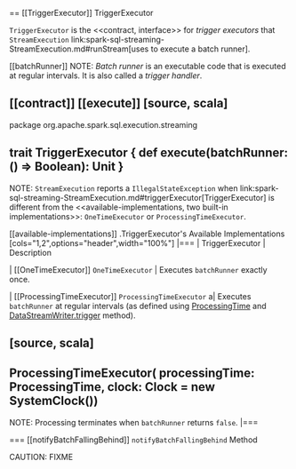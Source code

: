 == [[TriggerExecutor]] TriggerExecutor

`TriggerExecutor` is the <<contract, interface>> for *trigger executors* that `StreamExecution` link:spark-sql-streaming-StreamExecution.md#runStream[uses to execute a batch runner].

[[batchRunner]]
NOTE: *Batch runner* is an executable code that is executed at regular intervals. It is also called a *trigger handler*.

[[contract]]
[[execute]]
[source, scala]
----
package org.apache.spark.sql.execution.streaming

trait TriggerExecutor {
  def execute(batchRunner: () => Boolean): Unit
}
----

NOTE: `StreamExecution` reports a `IllegalStateException` when link:spark-sql-streaming-StreamExecution.md#triggerExecutor[TriggerExecutor] is different from the <<available-implementations, two built-in implementations>>: `OneTimeExecutor`
or `ProcessingTimeExecutor`.

[[available-implementations]]
.TriggerExecutor's Available Implementations
[cols="1,2",options="header",width="100%"]
|===
| TriggerExecutor
| Description

| [[OneTimeExecutor]] `OneTimeExecutor`
| Executes `batchRunner` exactly once.

| [[ProcessingTimeExecutor]] `ProcessingTimeExecutor`
a| Executes `batchRunner` at regular intervals (as defined using [ProcessingTime](spark-sql-streaming-Trigger.md#ProcessingTime) and [DataStreamWriter.trigger](DataStreamWriter.md#trigger) method).

[source, scala]
----
ProcessingTimeExecutor(
  processingTime: ProcessingTime,
  clock: Clock = new SystemClock())
----

NOTE: Processing terminates when `batchRunner` returns `false`.
|===

=== [[notifyBatchFallingBehind]] `notifyBatchFallingBehind` Method

CAUTION: FIXME
